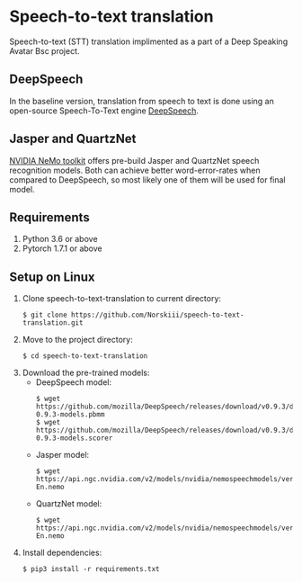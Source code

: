 # Speech-to-text translation
Speech-to-text (STT) translation implimented as a part of a Deep Speaking Avatar Bsc project.

## DeepSpeech
In the baseline version, translation from speech to text is done using an open-source Speech-To-Text engine [DeepSpeech](https://github.com/mozilla/DeepSpeech). 

## Jasper and QuartzNet
[NVIDIA NeMo toolkit](https://github.com/NVIDIA/NeMo) offers pre-build Jasper and QuartzNet speech recognition models. Both can achieve better word-error-rates when compared to DeepSpeech, so most likely one of them will be used for final model.

## Requirements
1. Python 3.6 or above
2. Pytorch 1.7.1 or above

## Setup on Linux

1. Clone speech-to-text-translation to current directory:
   ```
   $ git clone https://github.com/Norskiii/speech-to-text-translation.git
   ```
2. Move to the project directory:
   ``` 
   $ cd speech-to-text-translation
   ```
3. Download the pre-trained models:
   * DeepSpeech model:
      ```
      $ wget https://github.com/mozilla/DeepSpeech/releases/download/v0.9.3/deepspeech-0.9.3-models.pbmm
      $ wget https://github.com/mozilla/DeepSpeech/releases/download/v0.9.3/deepspeech-0.9.3-models.scorer
      ```
   * Jasper model: 
      ```
      $ wget https://api.ngc.nvidia.com/v2/models/nvidia/nemospeechmodels/versions/1.0.0a5/files/Jasper10x5Dr-En.nemo
      ```
   * QuartzNet model:
      ```
      $ wget https://api.ngc.nvidia.com/v2/models/nvidia/nemospeechmodels/versions/1.0.0a5/files/QuartzNet15x5Base-En.nemo
      ```
4. Install dependencies:
   ```
   $ pip3 install -r requirements.txt
   ```
